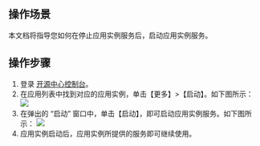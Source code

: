 ## 操作场景
本文档将指导您如何在停止应用实例服务后，启动应用实例服务。


## 操作步骤
1. 登录 [开源中心控制台](https://console.cloud.tencent.com/oac)。
2. 在应用列表中找到对应的应用实例，单击【更多】>【启动】。如下图所示：
![](https://main.qcloudimg.com/raw/24a90657b17c4fa3596e181903004f74.png)
3. 在弹出的 “启动” 窗口中，单击【启动】，即可启动应用实例服务。如下图所示：
![](https://main.qcloudimg.com/raw/ebd24f7feb8ce7e027331283d6c865b7.png)
4. 应用实例启动后，应用实例所提供的服务即可继续使用。



